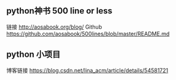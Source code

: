 ## python神书 500 line or less
链接 http://aosabook.org/blog/
Github https://github.com/aosabook/500lines/blob/master/README.md
## python 小项目
博客链接 https://blog.csdn.net/lina_acm/article/details/54581721
